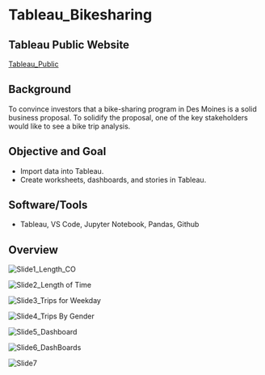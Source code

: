 
# Tableau_Bikesharing

## Tableau Public Website
[Tableau_Public](https://public.tableau.com/app/profile/gregory.morales/viz/NYCCitybikeChallenge/Story1)


## Background
To convince investors that a bike-sharing program in Des Moines is a solid business proposal. To solidify the proposal, one of the key stakeholders would like to see a bike trip analysis.


## Objective and Goal

 - Import data into Tableau.
 - Create worksheets, dashboards, and stories in Tableau.

## Software/Tools

* Tableau, VS Code, Jupyter Notebook, Pandas, Github


## Overview

![Slide1_Length_CO](https://user-images.githubusercontent.com/82338072/127789267-dc33cff9-96e6-4cdb-88c0-1e6a5282cd81.png)


![Slide2_Length of Time](https://user-images.githubusercontent.com/82338072/127789270-8dcb685e-f01b-4ef8-8d45-01e9d7aa7996.png)


![Slide3_Trips for Weekday](https://user-images.githubusercontent.com/82338072/127789272-bf90dbeb-e383-4644-9332-0bd57c91f0ca.png)

![Slide4_Trips By Gender](https://user-images.githubusercontent.com/82338072/127789277-59e8ca6b-17c1-422c-84aa-14d73aa26a3c.png)


![Slide5_Dashboard](https://user-images.githubusercontent.com/82338072/127789289-4dcee942-60c4-40e4-8704-123364c00c74.png)


![Slide6_DashBoards](https://user-images.githubusercontent.com/82338072/127789296-31c3e671-2b71-4866-a3c2-b03486d2be76.PNG)


![Slide7](https://user-images.githubusercontent.com/82338072/127789299-3c44370f-4432-40af-853b-b81cc697aaf5.PNG)
